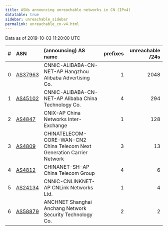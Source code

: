 ```yaml
---
title: ASNs announcing unreachable networks in CN (IPv4)
datatable: true
sidebar: unreachable_sidebar
permalink: unreachable_cn-v4.html
---
```


Data as of 2019-10-03 11:20:00 UTC


<div class="datatable-begin"></div>

|   # | ASN                                    | (announcing) AS name                                                    |   prefixes |   unreachable /24s |
|----:|:---------------------------------------|:------------------------------------------------------------------------|-----------:|-------------------:|
|   0 | [AS37963](unreachable_AS37963-v4.html) | CNNIC-ALIBABA-CN-NET-AP Hangzhou Alibaba Advertising Co.                |          1 |               2048 |
|   1 | [AS45102](unreachable_AS45102-v4.html) | CNNIC-ALIBABA-CN-NET-AP Alibaba China Technology Co.                    |          4 |                294 |
|   2 | [AS4847](unreachable_AS4847-v4.html)   | CNIX-AP China Networks Inter-Exchange                                   |          1 |                128 |
|   3 | [AS4809](unreachable_AS4809-v4.html)   | CHINATELECOM-CORE-WAN-CN2 China Telecom Next Generation Carrier Network |          3 |                 13 |
|   4 | [AS4812](unreachable_AS4812-v4.html)   | CHINANET-SH-AP China Telecom Group                                      |          4 |                  6 |
|   5 | [AS24134](unreachable_AS24134-v4.html) | CNNIC-CNLINKNET-AP CNLink Networks Ltd.                                 |          1 |                  4 |
|   6 | [AS58879](unreachable_AS58879-v4.html) | ANCHNET Shanghai Anchang Network Security Technology Co.                |          2 |                  2 |

<div class="datatable-end"></div>